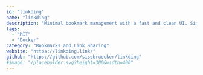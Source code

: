 ```yaml
---
id: "linkding"
name: "linkding"
description: "Minimal bookmark management with a fast and clean UI. Simple installation through Docker and can run on your Raspberry Pi."
tags:
  - "MIT"
  - "Docker"
category: "Bookmarks and Link Sharing"
website: "https://linkding.link/"
github: "https://github.com/sissbruecker/linkding"
#image: "/placeholder.svg?height=300&width=400"
---
```


